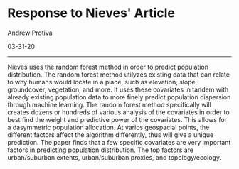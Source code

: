 # Response to Nieves' Article

Andrew Protiva 

03-31-20

---
Nieves uses the random forest method in order to predict population distribution. The random forest method utilyzes existing data that can relate to why humans would locate in a place, such as elevation, slope, groundcover, vegetation, and more. It uses these covariates in tandem with already existing population data to more finely predict population dispersion through machine learning. The random forest method specifically will creates dozens or hundreds of various analysis of the covariates in order to best find the weight and predictive power of the covariates. This allows for a dasymmetric population allocation. At varios geospacial points, the different factors affect the algorithm differently, thus will give a unique prediction. The paper finds that a few specific covariates are very important factors in predicting population distribution. The top factors are urban/suburban extents, urban/suburban proxies, and topology/ecology.
